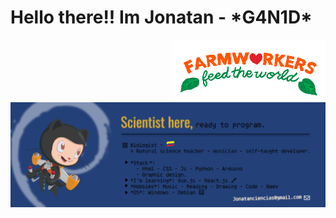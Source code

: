 <div align="rigth" display="flex">
  <h1>Hello there!! Im Jonatan  - *G4N1D*</h1>
 </div>

 <div align="left" display="flex" float="left">
  <img height="100" align="right" alt="gif" src="https://github.com/Jonatanciencias/Jonatanciencias/blob/0ca463b58204cd6cf31eb1ffd70df27b8ee58645/Farmer.gif"/>
 </div>

<img max-width="800" src="https://github.com/Jonatanciencias/Jonatanciencias/blob/360ef49dbbef24822393d34bf804e0a0e47d7fed/GitHub%20Banner.png"/>




